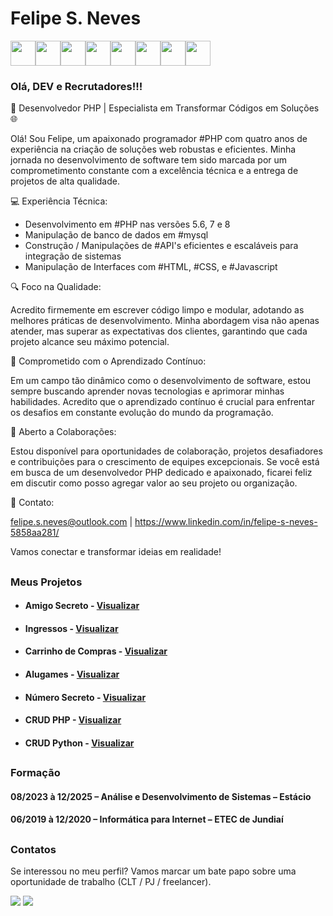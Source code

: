# Felipe S. Neves 
<img loading="lazy" src="https://cdn.jsdelivr.net/gh/devicons/devicon/icons/php/php-original.svg" width="40" height="40"/><img loading="lazy" src="https://cdn.jsdelivr.net/gh/devicons/devicon/icons/mysql/mysql-original-wordmark.svg" width="40" height="40"/><img loading="lazy" src="https://cdn.jsdelivr.net/gh/devicons/devicon/icons/javascript/javascript-original.svg" width="40" height="40"/><img loading="lazy" src="https://cdn.jsdelivr.net/gh/devicons/devicon/icons/jquery/jquery-original-wordmark.svg" width="40" height="40"/><img loading="lazy" src="https://cdn.jsdelivr.net/gh/devicons/devicon/icons/html5/html5-original-wordmark.svg" width="40" height="40"/><img loading="lazy" src="https://cdn.jsdelivr.net/gh/devicons/devicon/icons/css3/css3-original-wordmark.svg" width="40" height="40"/><img loading="lazy" src="https://cdn.jsdelivr.net/gh/devicons/devicon/icons/bootstrap/bootstrap-original.svg" width="40" height="40"/><img loading="lazy" src="https://cdn.jsdelivr.net/gh/devicons/devicon/icons/git/git-original-wordmark.svg" width="40" height="40"/>

### Olá, DEV e Recrutadores!!!

🚀 Desenvolvedor PHP | Especialista em Transformar Códigos em Soluções 🌐

Olá! Sou Felipe, um apaixonado programador #PHP com quatro anos de experiência na criação de soluções web robustas e eficientes. Minha jornada no desenvolvimento de software tem sido marcada por um comprometimento constante com a excelência técnica e a entrega de projetos de alta qualidade.

💻 Experiência Técnica:

- Desenvolvimento em #PHP nas versões 5.6, 7 e 8
- Manipulação de banco de dados em #mysql
- Construção / Manipulações de #API's eficientes e escaláveis para integração de sistemas
- Manipulação de Interfaces com #HTML, #CSS, e #Javascript

🔍 Foco na Qualidade:

Acredito firmemente em escrever código limpo e modular, adotando as melhores práticas de desenvolvimento. Minha abordagem visa não apenas atender, mas superar as expectativas dos clientes, garantindo que cada projeto alcance seu máximo potencial.

🚀 Comprometido com o Aprendizado Contínuo:

Em um campo tão dinâmico como o desenvolvimento de software, estou sempre buscando aprender novas tecnologias e aprimorar minhas habilidades. Acredito que o aprendizado contínuo é crucial para enfrentar os desafios em constante evolução do mundo da programação.

💬 Aberto a Colaborações:

Estou disponível para oportunidades de colaboração, projetos desafiadores e contribuições para o crescimento de equipes excepcionais. Se você está em busca de um desenvolvedor PHP dedicado e apaixonado, ficarei feliz em discutir como posso agregar valor ao seu projeto ou organização.

📧 Contato:

felipe.s.neves@outlook.com | https://www.linkedin.com/in/felipe-s-neves-5858aa281/

Vamos conectar e transformar ideias em realidade!

##

### Meus Projetos

* #### Amigo Secreto - [Visualizar](https://github.com/NevesSFelipe/amigo_secreto)

* #### Ingressos - [Visualizar](https://github.com/NevesSFelipe/ingressos)

* #### Carrinho de Compras - [Visualizar](https://github.com/NevesSFelipe/carrinho_compras)
  
* #### Alugames - [Visualizar](https://github.com/NevesSFelipe/alugames)

* #### Número Secreto - [Visualizar](https://github.com/NevesSFelipe/numero_secreto)

* #### CRUD PHP - [Visualizar](https://github.com/NevesSFelipe/CRUD_PHP)

* #### CRUD Python - [Visualizar](https://github.com/NevesSFelipe/CRUD_Python)
          

##

### Formação
#### 08/2023 à 12/2025 – Análise e Desenvolvimento de Sistemas – Estácio
#### 06/2019 à 12/2020 – Informática para Internet – ETEC de Jundiaí

##

### Contatos
Se interessou no meu perfil? Vamos marcar um bate papo sobre uma oportunidade de trabalho (CLT / PJ / freelancer).
<div>
  <a href = "mailto:felipe.s.neves@outlook.com"><img loading="lazy" src="https://img.shields.io/badge/Microsoft_Outlook-0078D4?style=for-the-badge&logo=microsoft-outlook&logoColor=white" target="_blank"></a>
  <a href="https://www.linkedin.com/in/felipe-s-neves-5858aa281/" target="_blank"><img loading="lazy" src="https://img.shields.io/badge/-LinkedIn-%230077B5?style=for-the-badge&logo=linkedin&logoColor=white" target="_blank"></a>   
</div>

